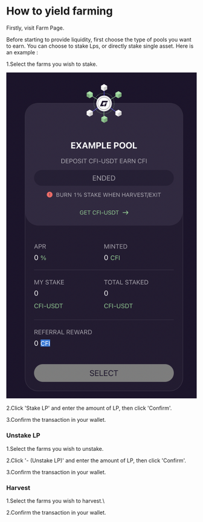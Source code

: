 # How to yield farming

Firstly, visit Farm Page.

Before starting to provide liquidity, first choose the type of pools you want to earn. You can choose to stake Lps, or directly stake single asset. Here is an example :

1.Select the farms you wish to stake.

![](<../../.gitbook/assets/图片 (3).png>)

2.Click 'Stake LP' and enter the amount of LP, then click 'Confirm'.

3.Confirm the transaction in your wallet.

### **Unstake LP**

1.Select the farms you wish to unstake.

2.Click '- (Unstake LP)' and enter the amount of LP, then click 'Confirm'.

3.Confirm the transaction in your wallet.

### **Harvest** <a href="#harvest" id="harvest"></a>

1.Select the farms you wish to harvest.\


2.Confirm the transaction in your wallet.


